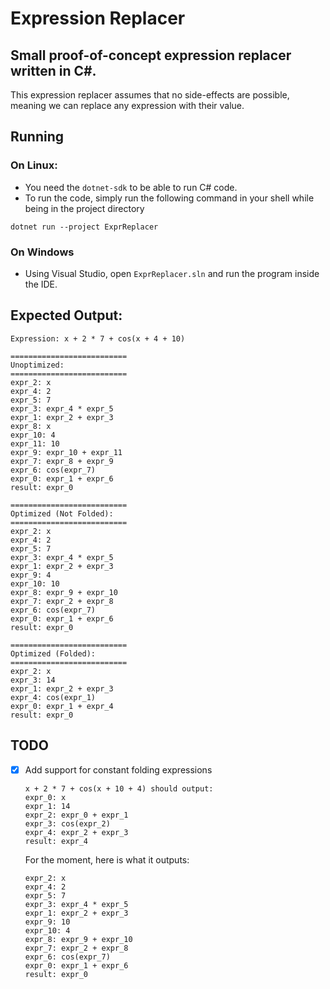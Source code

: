 # Expression Replacer

## Small proof-of-concept expression replacer written in C#.

This expression replacer assumes that no side-effects are possible, meaning we can replace any expression with their value.

## Running
### On Linux:
- You need the ```dotnet-sdk``` to be able to run C# code.
- To run the code, simply run the following command in your shell while being in the project directory
```
dotnet run --project ExprReplacer
```

### On Windows
- Using Visual Studio, open ```ExprReplacer.sln``` and run the program inside the IDE.

## Expected Output:
```
Expression: x + 2 * 7 + cos(x + 4 + 10)

==========================
Unoptimized:
==========================
expr_2: x
expr_4: 2
expr_5: 7
expr_3: expr_4 * expr_5
expr_1: expr_2 + expr_3
expr_8: x
expr_10: 4
expr_11: 10
expr_9: expr_10 + expr_11
expr_7: expr_8 + expr_9
expr_6: cos(expr_7)
expr_0: expr_1 + expr_6
result: expr_0

==========================
Optimized (Not Folded):
==========================
expr_2: x
expr_4: 2
expr_5: 7
expr_3: expr_4 * expr_5
expr_1: expr_2 + expr_3
expr_9: 4
expr_10: 10
expr_8: expr_9 + expr_10
expr_7: expr_2 + expr_8
expr_6: cos(expr_7)
expr_0: expr_1 + expr_6
result: expr_0

==========================
Optimized (Folded):
==========================
expr_2: x
expr_3: 14
expr_1: expr_2 + expr_3
expr_4: cos(expr_1)
expr_0: expr_1 + expr_4
result: expr_0
```

## TODO
- [x] Add support for constant folding expressions
    ```
    x + 2 * 7 + cos(x + 10 + 4) should output:
    expr_0: x
    expr_1: 14
    expr_2: expr_0 + expr_1
    expr_3: cos(expr_2)
    expr_4: expr_2 + expr_3
    result: expr_4
    ```

    For the moment, here is what it outputs:
    ```
    expr_2: x
    expr_4: 2
    expr_5: 7
    expr_3: expr_4 * expr_5
    expr_1: expr_2 + expr_3
    expr_9: 10
    expr_10: 4
    expr_8: expr_9 + expr_10
    expr_7: expr_2 + expr_8
    expr_6: cos(expr_7)
    expr_0: expr_1 + expr_6
    result: expr_0
    ```
